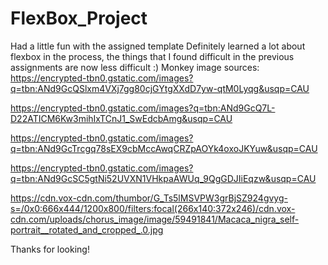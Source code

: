 # FlexBox_Project
Had a little fun with the assigned template
Definitely learned a lot about flexbox in the process, the things that I found difficult in the previous assignments are now less difficult :)
Monkey image sources:
https://encrypted-tbn0.gstatic.com/images?q=tbn:ANd9GcQSlxm4VXj7gg80cjGYtgXXdD7yw-qtM0Lyqg&usqp=CAU

https://encrypted-tbn0.gstatic.com/images?q=tbn:ANd9GcQ7L-D22ATICM6Kw3mihIxTCnJ1_SwEdcbAmg&usqp=CAU

https://encrypted-tbn0.gstatic.com/images?q=tbn:ANd9GcTrcgq78sEX9cbMccAwqCRZpAOYk4oxoJKYuw&usqp=CAU

https://encrypted-tbn0.gstatic.com/images?q=tbn:ANd9GcSC5gtNi52UVXN1VHkpaAWUq_9QgGDJIiEqzw&usqp=CAU

https://cdn.vox-cdn.com/thumbor/G_Ts5lMSVPW3grBjSZ924gvyg-s=/0x0:666x444/1200x800/filters:focal(266x140:372x246)/cdn.vox-cdn.com/uploads/chorus_image/image/59491841/Macaca_nigra_self-portrait__rotated_and_cropped_.0.jpg

Thanks for looking!
